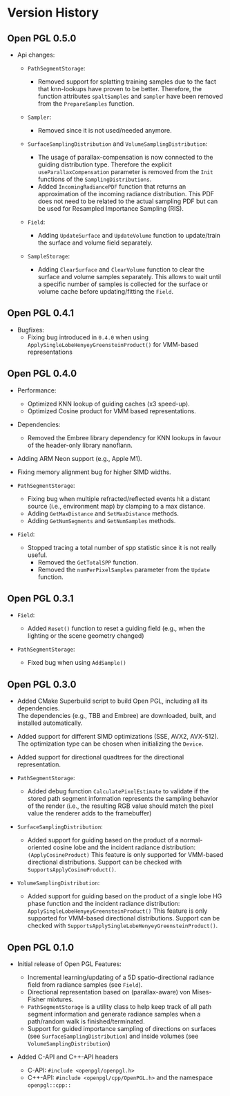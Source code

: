 Version History
===============
## Open PGL 0.5.0

- Api changes:
    - `PathSegmentStorage`:
        - Removed support for splatting training samples due
          to the fact that knn-lookups have proven to be better.
          Therefore, the function attributes `spaltSamples` and `sampler`
          have been removed from the `PrepareSamples` function.

    - `Sampler`:
        - Removed since it is not used/needed anymore.

    - `SurfaceSamplingDistribution` and `VolumeSamplingDistribution`:
        - The usage of parallax-compensation is now connected to the guiding distribution type. Therefore the explicit `useParallaxCompensation` parameter is removed from the `Init` functions of the `SamplingDistributions`.  
        - Added `IncomingRadiancePDF` function that returns an approximation of the incoming radiance distribution. 
          This PDF does not need to be related to the actual sampling PDF but can be used for Resampled Importance Sampling (RIS).

    - `Field`:
        - Adding `UpdateSurface` and `UpdateVolume` function to update/train the surface and volume field separately.
    
    - `SampleStorage`:
        - Adding `ClearSurface` and `ClearVolume` function to clear the surface and volume samples separately.
          This allows to wait until a specific number of samples is collected for the surface or volume cache before updating/fitting the `Field`.


## Open PGL 0.4.1
- Bugfixes:
    - Fixing bug introduced in `0.4.0` when using
     `ApplySingleLobeHenyeyGreensteinProduct()` for VMM-based 
     representations

## Open PGL 0.4.0

-   Performance:
    - Optimized KNN lookup of guiding caches (x3 speed-up).
    - Optimized Cosine product for VMM based representations.

-   Dependencies:
      - Removed the Embree library dependency for KNN lookups in favour
        of the header-only library nanoflann.

-   Adding ARM Neon support (e.g., Apple M1).

-   Fixing memory alignment bug for higher SIMD widths.

-   `PathSegmentStorage`:
    - Fixing bug when multiple refracted/reflected events hit a
      distant source (i.e., environment map) by clamping to a max
      distance.
    - Adding `GetMaxDistance` and `SetMaxDistance` methods.
    - Adding `GetNumSegments` and `GetNumSamples` methods.

-   `Field`:
    - Stopped tracing a total number of spp statistic since it is not really
      useful.
        - Removed the `GetTotalSPP` function.
        - Removed the `numPerPixelSamples` parameter from the `Update` function.

## Open PGL 0.3.1

-   `Field`:
    - Added `Reset()` function to reset a guiding field (e.g., when the lighting or the scene 
        geometry changed)

-   `PathSegmentStorage`:
    - Fixed bug when using `AddSample()`

## Open PGL 0.3.0

-   Added CMake Superbuild script to build Open PGL, including all its dependencies.      
    The dependencies (e.g., TBB and Embree) are downloaded, built, and installed automatically. 

-   Added support for different SIMD optimizations (SSE, AVX2, AVX-512).
        The optimization type can be chosen when initializing the `Device`.

-   Added support for directional quadtrees for the directional representation.

-   `PathSegmentStorage`:
    -   Added debug function `CalculatePixelEstimate` to validate if the stored
        path segment information represents the sampling behavior of the render
        (i.e., the resulting RGB value should match the pixel value the renderer
        adds to the framebuffer)

-   `SurfaceSamplingDistribution`:
    -   Added support for guiding based on the product of a normal-oriented
        cosine lobe and the incident radiance distribution:
        `(ApplyCosineProduct)`
        This feature is only supported for VMM-based directional distributions.
        Support can be checked with `SupportsApplyCosineProduct()`.

-   `VolumeSamplingDistribution`:
    -   Added support for guiding based on the product of a single lobe
        HG phase function and the incident radiance distribution:
        `ApplySingleLobeHenyeyGreensteinProduct()`
        This feature is only supported for VMM-based directional distributions.
        Support can be checked with `SupportsApplySingleLobeHenyeyGreensteinProduct()`.


## Open PGL 0.1.0

-   Initial release of Open PGL
    Features:
    -   Incremental learning/updating of a 5D spatio-directional radiance field
        from radiance samples (see `Field`).
    -   Directional representation based on (parallax-aware) von Mises-Fisher mixtures.
    -   `PathSegmentStorage` is a utility class to help keep track of all path segment 
        information and generate radiance samples when a path/random walk is finished/terminated.
    -   Support for guided importance sampling of directions on surfaces (see `SurfaceSamplingDistribution`)
        and inside volumes (see `VolumeSamplingDistribution`)

-   Added C-API and C++-API headers
    -   C-API: `#include <openpgl/openpgl.h>`
    -   C++-API: `#include <openpgl/cpp/OpenPGL.h>` and the namespace `openpgl::cpp::`

    